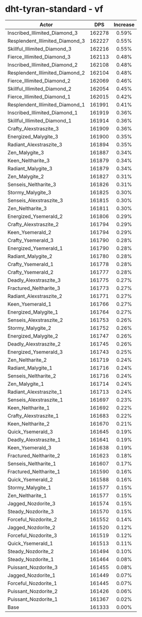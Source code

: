 # dht-tyran-standard - vf
| Actor | DPS | Increase |
|---|:---:|:---:|
|Inscribed_Illimited_Diamond_3|162278|0.59%|
|Resplendent_Illimited_Diamond_3|162227|0.55%|
|Skillful_Illimited_Diamond_3|162216|0.55%|
|Fierce_Illimited_Diamond_3|162113|0.48%|
|Inscribed_Illimited_Diamond_2|162108|0.48%|
|Resplendent_Illimited_Diamond_2|162104|0.48%|
|Fierce_Illimited_Diamond_2|162069|0.46%|
|Skillful_Illimited_Diamond_2|162054|0.45%|
|Fierce_Illimited_Diamond_1|162015|0.42%|
|Resplendent_Illimited_Diamond_1|161991|0.41%|
|Inscribed_Illimited_Diamond_1|161919|0.36%|
|Skillful_Illimited_Diamond_1|161914|0.36%|
|Crafty_Alexstraszite_3|161909|0.36%|
|Energized_Malygite_3|161900|0.35%|
|Radiant_Alexstraszite_3|161894|0.35%|
|Zen_Malygite_3|161887|0.34%|
|Keen_Neltharite_3|161879|0.34%|
|Radiant_Malygite_3|161879|0.34%|
|Zen_Malygite_2|161827|0.31%|
|Senseis_Neltharite_3|161826|0.31%|
|Stormy_Malygite_3|161825|0.30%|
|Senseis_Alexstraszite_3|161815|0.30%|
|Zen_Neltharite_3|161811|0.30%|
|Energized_Ysemerald_2|161806|0.29%|
|Crafty_Alexstraszite_2|161794|0.29%|
|Keen_Ysemerald_2|161794|0.29%|
|Crafty_Ysemerald_3|161790|0.28%|
|Energized_Ysemerald_1|161790|0.28%|
|Radiant_Malygite_2|161780|0.28%|
|Crafty_Ysemerald_1|161778|0.28%|
|Crafty_Ysemerald_2|161777|0.28%|
|Deadly_Alexstraszite_3|161775|0.27%|
|Fractured_Neltharite_3|161773|0.27%|
|Radiant_Alexstraszite_2|161771|0.27%|
|Keen_Ysemerald_1|161766|0.27%|
|Energized_Malygite_1|161764|0.27%|
|Senseis_Alexstraszite_2|161753|0.26%|
|Stormy_Malygite_2|161752|0.26%|
|Energized_Malygite_2|161747|0.26%|
|Deadly_Alexstraszite_2|161745|0.26%|
|Energized_Ysemerald_3|161743|0.25%|
|Zen_Neltharite_2|161719|0.24%|
|Radiant_Malygite_1|161716|0.24%|
|Senseis_Neltharite_2|161716|0.24%|
|Zen_Malygite_1|161714|0.24%|
|Radiant_Alexstraszite_1|161713|0.24%|
|Senseis_Alexstraszite_1|161697|0.23%|
|Keen_Neltharite_1|161692|0.22%|
|Crafty_Alexstraszite_1|161683|0.22%|
|Keen_Neltharite_2|161670|0.21%|
|Quick_Ysemerald_3|161645|0.19%|
|Deadly_Alexstraszite_1|161641|0.19%|
|Keen_Ysemerald_3|161638|0.19%|
|Fractured_Neltharite_2|161623|0.18%|
|Senseis_Neltharite_1|161607|0.17%|
|Fractured_Neltharite_1|161590|0.16%|
|Quick_Ysemerald_2|161588|0.16%|
|Stormy_Malygite_1|161577|0.15%|
|Zen_Neltharite_1|161577|0.15%|
|Jagged_Nozdorite_3|161574|0.15%|
|Steady_Nozdorite_3|161570|0.15%|
|Forceful_Nozdorite_2|161552|0.14%|
|Jagged_Nozdorite_2|161520|0.12%|
|Forceful_Nozdorite_3|161519|0.12%|
|Quick_Ysemerald_1|161513|0.11%|
|Steady_Nozdorite_2|161494|0.10%|
|Steady_Nozdorite_1|161464|0.08%|
|Puissant_Nozdorite_3|161455|0.08%|
|Jagged_Nozdorite_1|161449|0.07%|
|Forceful_Nozdorite_1|161445|0.07%|
|Puissant_Nozdorite_2|161426|0.06%|
|Puissant_Nozdorite_1|161367|0.02%|
|Base|161333|0.00%|
